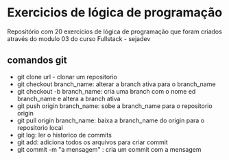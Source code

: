 # Exercicios de lógica de programação

Repositório com 20 exercicios de lógica de programação que foram criados através do modulo 03 do curso Fullstack - sejadev

## comandos git

* git clone url - clonar um repositorio
* git checkout branch_name: alterar a branch ativa para o branch_name
* git checkout -b branch_name: cria uma branch com o nome ed branch_name e altera a branch ativa
* git push origin branch_name: sobe a branch_name para o repositorio origin
* git pull origin branch_name: baixa a branch_name do origin para o repositorio local
* git log: ler o historico de commits
* git add: adiciona todos os arquivos para criar commit
* git commit -m "a mensagem" : cria um commit com a mensagem
